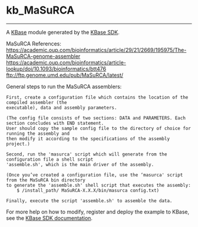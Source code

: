 
# kb_MaSuRCA
---

A [KBase](https://kbase.us) module generated by the [KBase SDK](https://github.com/kbase/kb_sdk).

MaSuRCA References:
   https://academic.oup.com/bioinformatics/article/29/21/2669/195975/The-MaSuRCA-genome-assembler
   https://academic.oup.com/bioinformatics/article-lookup/doi/10.1093/bioinformatics/btt476
   ftp://ftp.genome.umd.edu/pub/MaSuRCA/latest/

General steps to run the MaSuRCA assemblers:

    First, create a configuration file which contains the location of the compiled assembler (the 
    executable), data and assembly parameters. 
    
    (The config file consists of two sections: DATA and PARAMETERS. Each section concludes with END statement. 
    User should copy the sample config file to the directory of choice for running the assembly and 
    then modify it according to the specifications of the assembly project.)
    
    Second, run the 'masurca' script which will generate from the configuration file a shell script
    'assemble.sh', which is the main driver of the assembly.
    
    (Once you’ve created a configuration file, use the ‘masurca' script from the MaSuRCA bin directory 
    to generate the 'assemble.sh' shell script that executes the assembly:
        $ /install_path/ MaSuRCA-X.X.X/bin/masurca config.txt)

    Finally, execute the script 'assemble.sh' to assemble the data.

For more help on how to modify, register and deploy the example to KBase, see the
[KBase SDK documentation](https://github.com/kbase/kb_sdk).

